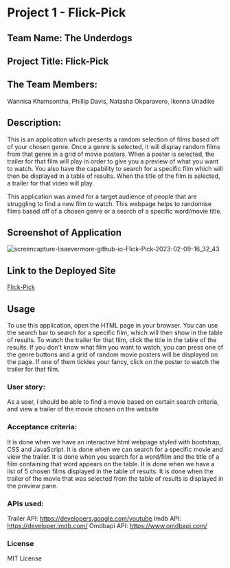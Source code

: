 # Project 1 - Flick-Pick
## Team Name: The Underdogs
## Project Title:  Flick-Pick 

## The Team Members:
Wannisa Khamsontha,
Phillip Davis,
Natasha Okparavero,
Ikenna Unadike

## Description:
This is an application which presents a random selection of films based off of your chosen genre. Once a genre is selected, it will display random films from that genre in a grid of movie posters. When a poster is selected, the trailer for that film will play in order to give you a preview of what you want to watch. You also have the capability to search for a specific film which will then be displayed in a table of results. When the title of the film is selected, a trailer for that video will play.

This application was aimed for a target audience of people that are struggling to find a new film to watch. This webpage helps to randomise films based off of a chosen genre or a search of a specific word/movie title.

## Screenshot of Application 
![screencapture-lisaevermore-github-io-Flick-Pick-2023-02-09-16_32_43](https://user-images.githubusercontent.com/117946316/217878310-ae07a5d1-1ca2-4d9e-911e-8cffe8725f93.png)

## Link to the Deployed Site
[Flick-Pick](https://lisaevermore.github.io/Flick-Pick/)

## Usage 
To use this application, open the HTML page in your browser. You can use the search bar to search for a specific film, which will then show in the table of results. To watch the trailer for that film, click the title in the table of the results. If you don't know what film you want to watch, you can press one of the genre buttons and a grid of random movie posters will be displayed on the page. If one of them tickles your fancy, click on the poster to watch the trailer for that film.


### User story:
As a user, I should be able to find a movie based on certain search criteria, and view a trailer of the movie chosen on the website

### Acceptance criteria:

It is done when we have an interactive html webpage styled with bootstrap, CSS and JavaScript.
It is done when we can search for a specific movie and view the trailer.
It is done when you search for a word/film and the title of a film containing that word appears on the table.
It is done when we have a list of 5 chosen films displayed in the table of results.
It is done when the trailer of the movie that was selected from the table of results is displayed in the preview pane.



### APIs used:
Trailer API:
https://developers.google.com/youtube
Imdb API:
https://developer.imdb.com/
Omdbapi API:
https://www.omdbapi.com/ 

### License 
MIT License 




